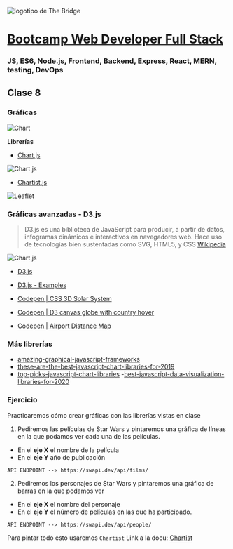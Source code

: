 ![logotipo de The Bridge](https://user-images.githubusercontent.com/27650532/77754601-e8365180-702b-11ea-8bed-5bc14a43f869.png  "logotipo de The Bridge")


# [Bootcamp Web Developer Full Stack](https://www.thebridge.tech/bootcamps/bootcamp-fullstack-developer/)
### JS, ES6, Node.js, Frontend, Backend, Express, React, MERN, testing, DevOps

## Clase 8

### Gráficas 

![Chart](../../assets/js_avanzado/clase8/chart.jpeg)

**Librerías**
- [Chart.js](http://www.chartjs.org/)

![Chart.js](../../assets/js_avanzado/clase8/chartjs.jpg)

- [Chartist.js](http://gionkunz.github.io/chartist-js/)

![Leaflet](../../assets/js_avanzado/clase8/chartist.gif)

### Gráficas avanzadas - D3.js
>D3.js es una biblioteca de JavaScript para producir, a partir de datos, infogramas dinámicos e interactivos en navegadores web. Hace uso de tecnologías bien sustentadas como SVG, HTML5, y CSS [Wikipedia](https://es.wikipedia.org/wiki/D3.js)

![Chart.js](../../assets/js_avanzado/clase8/d3js.jpg)
- [D3.js](https://d3js.org/)
- [D3.js - Examples](https://observablehq.com/@d3/gallery)

- [Codepen | CSS 3D Solar System](https://codepen.io/juliangarnier/pen/idhuG)
- [Codepen | D3 canvas globe with country hover](https://codepen.io/jorin/pen/YNajXZ)
- [Codepen | Airport Distance Map](https://codepen.io/shshaw/pen/vJNMQY)

### Más librerías
- [amazing-graphical-javascript-frameworks](https://www.creativebloq.com/features/amazing-graphical-javascript-frameworks)
- [these-are-the-best-javascript-chart-libraries-for-2019]( https://www.freecodecamp.org/news/these-are-the-best-javascript-chart-libraries-for-2019-29782f5e1dc2/)
- [top-picks-javascript-chart-libraries](https://blog.logrocket.com/top-picks-javascript-chart-libraries/)
 -[best-javascript-data-visualization-libraries-for-2020](https://medium.com/javascript-in-plain-english/best-javascript-data-visualization-libraries-for-2020-15291919a176)



### Ejercicio

Practicaremos cómo crear gráficas con las librerías vistas en clase

1. Pediremos las películas de Star Wars y pintaremos una gráfica de líneas en la que podamos ver cada una de las películas.
- En el **eje X** el nombre de la película
- En el **eje Y** año de publicación

```
API ENDPOINT --> https://swapi.dev/api/films/
```

2. Pediremos los personajes de Star Wars y pintaremos una gráfica de barras en la que podamos ver
- En el **eje X** el nombre del personaje
- En el **eje Y** el número de películas en las que ha participado.

```
API ENDPOINT --> https://swapi.dev/api/people/
```

Para pintar todo esto usaremos `Chartist`
Link a la docu: [Chartist](https://gionkunz.github.io/chartist-js/api-documentation.html)

